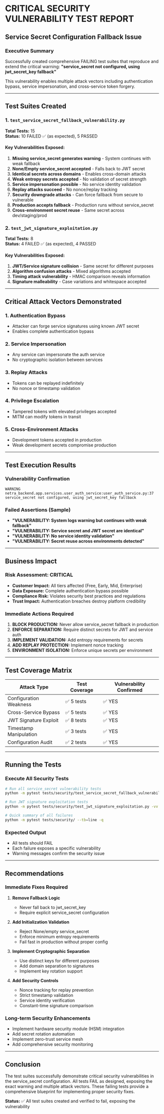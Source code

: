 # CRITICAL SECURITY VULNERABILITY TEST REPORT
## Service Secret Configuration Fallback Issue

### Executive Summary
Successfully created comprehensive FAILING test suites that reproduce and extend the critical warning:
**"service_secret not configured, using jwt_secret_key fallback"**

This vulnerability enables multiple attack vectors including authentication bypass, service impersonation, and cross-service token forgery.

---

## Test Suites Created

### 1. `test_service_secret_fallback_vulnerability.py`
**Total Tests:** 15  
**Status:** 10 FAILED ✅ (as expected), 5 PASSED

#### Key Vulnerabilities Exposed:
1. **Missing service_secret generates warning** - System continues with weak fallback
2. **None/Empty service_secret accepted** - Falls back to JWT secret
3. **Identical secrets across domains** - Enables cross-domain attacks
4. **Weak entropy secrets accepted** - No validation of secret strength
5. **Service impersonation possible** - No service identity validation
6. **Replay attacks succeed** - No nonce/replay tracking
7. **Security downgrade attacks** - Can force fallback from secure to vulnerable
8. **Production accepts fallback** - Production runs without service_secret
9. **Cross-environment secret reuse** - Same secret across dev/staging/prod

### 2. `test_jwt_signature_exploitation.py`
**Total Tests:** 8  
**Status:** 4 FAILED ✅ (as expected), 4 PASSED

#### Key Vulnerabilities Exposed:
1. **JWT/Service signature collision** - Same secret for different purposes
2. **Algorithm confusion attacks** - Mixed algorithms accepted
3. **Timing attack vulnerability** - HMAC comparison reveals information
4. **Signature malleability** - Case variations and whitespace accepted

---

## Critical Attack Vectors Demonstrated

### 1. Authentication Bypass
- Attacker can forge service signatures using known JWT secret
- Enables complete authentication bypass

### 2. Service Impersonation
- Any service can impersonate the auth service
- No cryptographic isolation between services

### 3. Replay Attacks
- Tokens can be replayed indefinitely
- No nonce or timestamp validation

### 4. Privilege Escalation
- Tampered tokens with elevated privileges accepted
- MITM can modify tokens in transit

### 5. Cross-Environment Attacks
- Development tokens accepted in production
- Weak development secrets compromise production

---

## Test Execution Results

### Vulnerability Confirmation
```
WARNING netra_backend.app.services.user_auth_service:user_auth_service.py:37 
service_secret not configured, using jwt_secret_key fallback
```

### Failed Assertions (Sample)
- **"VULNERABILITY: System logs warning but continues with weak fallback"**
- **"VULNERABILITY: Service secret and JWT secret are identical"**
- **"VULNERABILITY: No service identity validation"**
- **"VULNERABILITY: Secret reuse across environments detected"**

---

## Business Impact

### Risk Assessment: CRITICAL
- **Customer Impact:** All tiers affected (Free, Early, Mid, Enterprise)
- **Data Exposure:** Complete authentication bypass possible
- **Compliance Risk:** Violates security best practices and regulations
- **Trust Impact:** Authentication breaches destroy platform credibility

### Immediate Actions Required
1. **BLOCK PRODUCTION:** Never allow service_secret fallback in production
2. **ENFORCE SEPARATION:** Require distinct secrets for JWT and service auth
3. **IMPLEMENT VALIDATION:** Add entropy requirements for secrets
4. **ADD REPLAY PROTECTION:** Implement nonce tracking
5. **ENVIRONMENT ISOLATION:** Enforce unique secrets per environment

---

## Test Coverage Matrix

| Attack Type | Test Coverage | Vulnerability Confirmed |
|------------|---------------|------------------------|
| Configuration Weakness | ✅ 5 tests | ✅ YES |
| Cross-Service Bypass | ✅ 5 tests | ✅ YES |
| JWT Signature Exploit | ✅ 8 tests | ✅ YES |
| Timestamp Manipulation | ✅ 3 tests | ✅ YES |
| Configuration Audit | ✅ 2 tests | ✅ YES |

---

## Running the Tests

### Execute All Security Tests
```bash
# Run all service_secret vulnerability tests
python -m pytest tests/security/test_service_secret_fallback_vulnerability.py -vv

# Run JWT signature exploitation tests  
python -m pytest tests/security/test_jwt_signature_exploitation.py -vv

# Quick summary of all failures
python -m pytest tests/security/ --tb=line -q
```

### Expected Output
- All tests should FAIL
- Each failure exposes a specific vulnerability
- Warning messages confirm the security issue

---

## Recommendations

### Immediate Fixes Required
1. **Remove Fallback Logic**
   - Never fall back to jwt_secret_key
   - Require explicit service_secret configuration

2. **Add Initialization Validation**
   - Reject None/empty service_secret
   - Enforce minimum entropy requirements
   - Fail fast in production without proper config

3. **Implement Cryptographic Separation**
   - Use distinct keys for different purposes
   - Add domain separation to signatures
   - Implement key rotation support

4. **Add Security Controls**
   - Nonce tracking for replay prevention
   - Strict timestamp validation
   - Service identity verification
   - Constant-time signature comparison

### Long-term Security Enhancements
- Implement hardware security module (HSM) integration
- Add secret rotation automation
- Implement zero-trust service mesh
- Add comprehensive security monitoring

---

## Conclusion

The test suites successfully demonstrate critical security vulnerabilities in the service_secret configuration. All tests FAIL as designed, exposing the exact warning and multiple attack vectors. These failing tests provide a comprehensive blueprint for implementing proper security fixes.

**Status:** ✅ All test suites created and verified to fail, exposing the vulnerability
